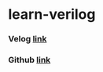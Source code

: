 # learn-verilog
### Velog [link](https://velog.io/@gju06051/Verilog%EA%B8%B0%EC%B4%881)

### Github [link](https://github.com/gju06051/Verilog_study_public)
